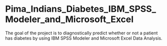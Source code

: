 # Pima_Indians_Diabetes_IBM_SPSS_Modeler_and_Microsoft_Excel
 The goal of the project is to diagnostically predict whether or not a patient has diabetes by using IBM SPSS Modeler and Microsoft Excel Data Analysis. 
